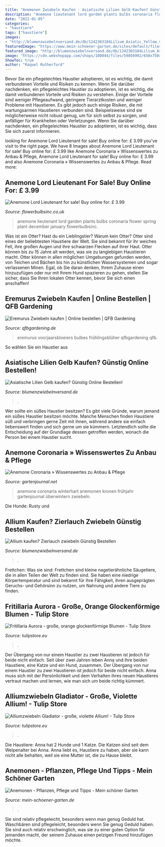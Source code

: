 ```yaml
---
title: "Anemonen Zwiebeln Kaufen - Asiatische Lilien Gelb Kaufen? Günstig Online Bestellen!"
description: "Anemone lieutenant lord garden plants bulbs coronaria flower spring plant december january flowerbulbsinc"
date: "2022-01-05"
categories:
- "haustiere"
tags: ["haustiere"]
images:
- "http://blumenzwiebelnversand.de/db/1242303184Lilium_Asiatic_Yellow_verpakking.jpg"
featuredImage: "https://www.mein-schoener-garten.de/sites/default/files/styles/chameleon_product/public/externals/db457275cf6a5bcf51343c690f38bf71.jpg?itok=UX5Q2IJz"
featured_image: "http://blumenzwiebelnversand.de/db/1242303184Lilium_Asiatic_Yellow_verpakking.jpg"
image: "https://cdn.webshopapp.com/shops/108044/files/59856992/650x750x1/fritillaria-aurora.jpg"
ShowToc: true
author: "Raquel Rutherford"
---
```



Bevor Sie ein pflegeleichtes Haustier adoptieren, ist es wichtig, die damit verbundenen Vorteile und Risiken zu kennen.
Wenn Sie darüber nachdenken, ein pflegeleichtes Haustier zu adoptieren, ist es wichtig, die damit verbundenen Vorteile und Risiken zu verstehen. Einige der Vorteile sind weniger Pflegeaufwand, geringere Tierarztkosten und weniger Probleme mit Haustieren. Es gibt jedoch auch einige Risiken, die mit wartungsarmen Haustieren verbunden sind. Beispielsweise sind sie möglicherweise nicht robust genug, um für sich selbst zu sorgen, und anfälliger für Krankheiten oder Verletzungen. Wenn Sie darüber nachdenken, ein pflegeleichtes Haustier zu adoptieren, ist es wichtig, dass Sie sich zuerst informieren.

	

		
looking for Anemone Lord Lieutenant for sale! Buy online for: £ 3.99 you've visit to the right page. We have 8 Images about Anemone Lord Lieutenant for sale! Buy online for: £ 3.99 like Anemone Coronaria » Wissenswertes zu Anbau &amp; Pflege, Anemone Lord Lieutenant for sale! Buy online for: £ 3.99 and also Anemone Coronaria » Wissenswertes zu Anbau &amp; Pflege. Read more:
		
    
## Anemone Lord Lieutenant For Sale! Buy Online For: £ 3.99

<img loading=lazy src="https://www.flowerbulbsinc.co.uk/db/products/1406791144Anemone_coronaria_Lord_Lieutenant.jpg" onerror="this.onerror=null;this.src='https://tse2.mm.bing.net/th?id=OIP.fdLPpLeleHsLo0FXBKZukQHaJQ&amp;pid=15.1';" alt="Anemone Lord Lieutenant for sale! Buy online for: £ 3.99">

_Source: flowerbulbsinc.co.uk_

>anemone lieutenant lord garden plants bulbs coronaria flower spring plant december january flowerbulbsinc. 

	

Was ist ein Otter?
Hast du ein Lieblingstier? Warum kein Otter? Otter sind eines der beliebtesten Haustiere der Welt. Sie sind bekannt für ihr weiches Fell, ihre großen Augen und ihre schwarzen Flecken auf ihrer Haut. Otter können bis zu 15 Jahre alt werden, was sie zu langlebigen Haustieren macht. Otter können in allen möglichen Umgebungen gefunden werden, von Teichen und Bächen bis hin zu künstlichen Wassersystemen und sogar verlassenen Minen. Egal, ob Sie daran denken, Ihrem Zuhause einen hinzuzufügen oder nur mit Ihrem Hund spazieren zu gehen, stellen Sie sicher, dass Sie Ihren lokalen Otter kennen, bevor Sie sich einen anschaffen!

    
## Eremurus Zwiebeln Kaufen | Online Bestellen | QFB Gardening

<img loading=lazy src="https://www.qfbgardening.de/media/image/27/95/c8/Eremurus.jpg" onerror="this.onerror=null;this.src='https://tse2.mm.bing.net/th?id=OIP.YFdoo00yrJNzpa49NKMu_QHaDI&amp;pid=15.1';" alt="Eremurus Zwiebeln kaufen | Online bestellen | QFB Gardening">

_Source: qfbgardening.de_

>eremurus voorjaarsbloeiers bulbes frühlingsblüher qfbgardening qfb. 

	

So wählen Sie ein Haustier aus

    
## Asiatische Lilien Gelb Kaufen? Günstig Online Bestellen!

<img loading=lazy src="http://blumenzwiebelnversand.de/db/1242303184Lilium_Asiatic_Yellow_verpakking.jpg" onerror="this.onerror=null;this.src='https://tse4.mm.bing.net/th?id=OIP.6XPFsTTrUmqYVy643VkuEgHaM2&amp;pid=15.1';" alt="Asiatische Lilien Gelb kaufen? Günstig Online Bestellen!">

_Source: blumenzwiebelnversand.de_

>. 

	

Wer sollte ein süßes Haustier besitzen?
Es gibt viele Gründe, warum jemand ein süßes Haustier besitzen möchte. Manche Menschen finden Haustiere süß und verbringen gerne Zeit mit ihnen, während andere sie einfach liebenswert finden und sich gerne um sie kümmern. Letztendlich sollte die Entscheidung auf der Grundlage dessen getroffen werden, wonach die Person bei einem Haustier sucht.

    
## Anemone Coronaria » Wissenswertes Zu Anbau &amp; Pflege

<img loading=lazy src="https://www.gartenjournal.net/wp-content/uploads/Anemone-coronaria-winterhart.jpg" onerror="this.onerror=null;this.src='https://tse3.mm.bing.net/th?id=OIP.f30iQ0A7ZRZl21CadGAIYQHaE7&amp;pid=15.1';" alt="Anemone Coronaria » Wissenswertes zu Anbau &amp; Pflege">

_Source: gartenjournal.net_

>anemone coronaria winterhart anemonen kronen frühjahr gartenjournal überwintern zwiebeln. 

	

Die Hunde: Rusty und

    
## Allium Kaufen? Zierlauch Zwiebeln Günstig Bestellen

<img loading=lazy src="https://www.blumenzwiebelnversand.de/images/cmpayments/docdata_DE.png" onerror="this.onerror=null;this.src='https://tse3.mm.bing.net/th?id=OIP.eyqK4jnT4hg-vDXaItSHMwAAAA&amp;pid=15.1';" alt="Allium kaufen? Zierlauch zwiebeln Günstig Bestellen">

_Source: blumenzwiebelnversand.de_

>. 

	

Frettchen: Was sie sind: Frettchen sind kleine nagetierähnliche Säugetiere, die in allen Teilen der Welt zu finden sind. Sie haben eine niedrige Körpertemperatur und sind bekannt für ihre Fähigkeit, ihren ausgeprägten Geruchs- und Gehörsinn zu nutzen, um Nahrung und andere Tiere zu finden.

    
## Fritillaria Aurora - Große, Orange Glockenförmige Blumen - Tulip Store

<img loading=lazy src="https://cdn.webshopapp.com/shops/108044/files/59856992/650x750x1/fritillaria-aurora.jpg" onerror="this.onerror=null;this.src='https://tse4.mm.bing.net/th?id=OIP.UOM3noQLzoS5hDCuBKOKrwHaIi&amp;pid=15.1';" alt="Fritillaria Aurora - große, orange glockenförmige Blumen - Tulip Store">

_Source: tulipstore.eu_

>. 

	

Der Übergang von nur einem Haustier zu zwei Haustieren ist jedoch für beide nicht einfach.
Seit über zwei Jahren leben Anna und ihre beiden Haustiere, eine Katze und ein Hund, zusammen. Der Übergang von nur einem Haustier zu zwei Haustieren ist jedoch für beide nicht einfach. Anna muss sich mit der Persönlichkeit und dem Verhalten ihres neuen Haustieres vertraut machen und lernen, wie man sich um beide richtig kümmert.

    
## Alliumzwiebeln Gladiator - Große, Violette Allium! - Tulip Store

<img loading=lazy src="https://cdn.webshopapp.com/shops/108044/files/55688802/650x750x1/allium-gladiator.jpg" onerror="this.onerror=null;this.src='https://tse3.mm.bing.net/th?id=OIP.TKpPW0PKpVRqauk1C0Ef1gHaIi&amp;pid=15.1';" alt="Alliumzwiebeln Gladiator - große, violette Allium! - Tulip Store">

_Source: tulipstore.eu_

>. 

	

Die Haustiere: Anna hat 2 Hunde und 1 Katze. Die Katzen sind seit dem Welpenalter bei Anna. Anna liebt es, Haustiere zu haben, aber sie kann nicht alle behalten, weil sie eine Mutter ist, die zu Hause bleibt.

    
## Anemonen - Pflanzen, Pflege Und Tipps - Mein Schöner Garten

<img loading=lazy src="https://www.mein-schoener-garten.de/sites/default/files/styles/chameleon_product/public/externals/db457275cf6a5bcf51343c690f38bf71.jpg?itok=UX5Q2IJz" onerror="this.onerror=null;this.src='https://tse3.mm.bing.net/th?id=OIP.OQtpJ0RyoplJ4d0gRVW0DAAAAA&amp;pid=15.1';" alt="Anemonen - Pflanzen, Pflege und Tipps - Mein schöner Garten">

_Source: mein-schoener-garten.de_

>. 

	

Sie sind relativ pflegeleicht, besonders wenn man genug Geduld hat.
Waschbären sind pflegeleicht, besonders wenn Sie genug Geduld haben. Sie sind auch relativ erschwinglich, was sie zu einer guten Option für jemanden macht, der seinem Zuhause einen pelzigen Freund hinzufügen möchte.

